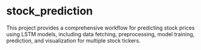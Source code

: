 # stock_prediction
This project provides a comprehensive workflow for predicting stock prices using LSTM models, including data fetching, preprocessing, model training, prediction, and visualization for multiple stock tickers.
